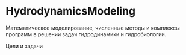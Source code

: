 # HydrodynamicsModeling
Математическое моделирование, численные методы и комплексы программ в решении задач гидродинамики и гидробиологии.

Цели и задачи
